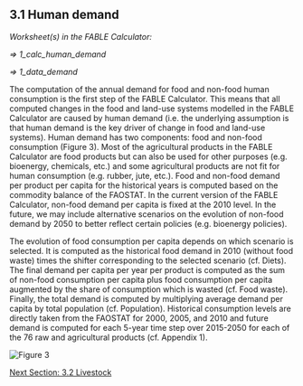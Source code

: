 ## 3.1 Human demand

_Worksheet(s) in the FABLE Calculator:_

_⇒ 1_calc_human_demand_

_⇒ 1_data_demand_

The computation of the annual demand for food and non-food human consumption is the first step of the FABLE Calculator. This means that all computed changes in the food and land-use systems modelled in the FABLE Calculator are caused by human demand (i.e. the underlying assumption is that human demand is the key driver of change in food and land-use systems). Human demand has two components: food and non-food consumption (Figure 3). Most of the agricultural products in the FABLE Calculator are food products but can also be used for other purposes (e.g. bioenergy, chemicals, etc.) and some agricultural products are not fit for human consumption (e.g. rubber, jute, etc.). Food and non-food demand per product per capita for the historical years is computed based on the commodity balance of the FAOSTAT. In the current version of the FABLE Calculator, non-food demand per capita is fixed at the 2010 level. In the future, we may include alternative scenarios on the evolution of non-food demand by 2050 to better reflect certain policies (e.g. bioenergy policies).

The evolution of food consumption per capita depends on which scenario is selected. It is computed as the historical food demand in 2010 (without food waste) times the shifter corresponding to the selected scenario (cf. Diets). The final demand per capita per year per product is computed as the sum of non-food consumption per capita plus food consumption per capita augmented by the share of consumption which is wasted (cf. Food waste). Finally, the total demand is computed by multiplying average demand per capita by total population (cf. Population). Historical consumption levels are directly taken from the FAOSTAT for 2000, 2005, and 2010 and future demand is computed for each 5-year time step over 2015-2050 for each of the 76 raw and agricultural products (cf. Appendix 1).

![Figure 3](https://user-images.githubusercontent.com/68918893/88786657-1327e200-d193-11ea-90cb-54d935333111.png)

[Next Section: 3.2 Livestock](https://github.com/FableCalculator/DocumentationWiki/wiki/3_2.-Livestock)
